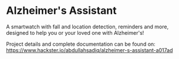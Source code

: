 # Alzheimer's Assistant
A smartwatch with fall and location detection, reminders and more, designed to help you or your loved one with Alzheimer's!

Project details and complete documentation can be found on:
https://www.hackster.io/abdullahsadiq/alzheimer-s-assistant-a017ad
